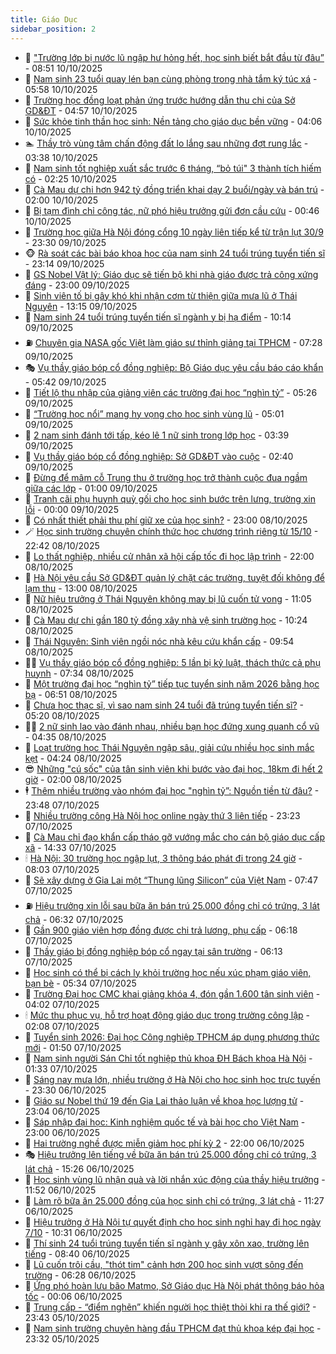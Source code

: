 ```yaml
---
title: Giáo Dục
sidebar_position: 2
---
```


<!-- dantri-giao-duc:START -->
- 🤡 [&quot;Trường lớp bị nước lũ ngập hư hỏng hết, học sinh biết bắt đầu từ đâu”](https://dantri.com.vn/giao-duc/truong-lop-bi-nuoc-lu-ngap-hu-hong-het-hoc-sinh-biet-bat-dau-tu-dau-20251010142248983.htm) - 08:51 10/10/2025
- 🗽 [Nam sinh 23 tuổi quay lén bạn cùng phòng trong nhà tắm ký túc xá](https://dantri.com.vn/giao-duc/nam-sinh-23-tuoi-quay-len-ban-cung-phong-trong-nha-tam-ky-tuc-xa-20251010114837182.htm) - 05:58 10/10/2025
- 🚦 [Trường học đồng loạt phản ứng trước hướng dẫn thu chi của Sở GD&amp;ĐT](https://dantri.com.vn/giao-duc/truong-hoc-dong-loat-phan-ung-truoc-huong-dan-thu-chi-cua-so-gddt-20251010102429754.htm) - 04:57 10/10/2025
- 🌋 [Sức khỏe tinh thần học sinh: Nền tảng cho giáo dục bền vững](https://dantri.com.vn/giao-duc/suc-khoe-tinh-than-hoc-sinh-nen-tang-cho-giao-duc-ben-vung-20251010105309001.htm) - 04:06 10/10/2025
- 🏊 [Thầy trò vùng tâm chấn động đất lo lắng sau những đợt rung lắc](https://dantri.com.vn/giao-duc/thay-tro-vung-tam-chan-dong-dat-lo-lang-sau-nhung-dot-rung-lac-20251010043147276.htm) - 03:38 10/10/2025
- 🎃 [Nam sinh tốt nghiệp xuất sắc trước 6 tháng, “bỏ túi&quot; 3 thành tích hiếm có](https://dantri.com.vn/giao-duc/nam-sinh-tot-nghiep-xuat-sac-truoc-6-thang-bo-tui-3-thanh-tich-hiem-co-20251010072906323.htm) - 02:25 10/10/2025
- 💄 [Cà Mau dự chi hơn 942 tỷ đồng triển khai dạy 2 buổi/ngày và bán trú](https://dantri.com.vn/giao-duc/ca-mau-du-chi-hon-942-ty-dong-trien-khai-day-2-buoingay-va-ban-tru-20251009232827646.htm) - 02:00 10/10/2025
- 🦅 [Bị tạm đình chỉ công tác, nữ phó hiệu trưởng gửi đơn cầu cứu](https://dantri.com.vn/giao-duc/bi-tam-dinh-chi-cong-tac-nu-pho-hieu-truong-gui-don-cau-cuu-20251009225256723.htm) - 00:46 10/10/2025
- 🚦 [Trường học giữa Hà Nội đóng cổng 10 ngày liên tiếp kể từ trận lụt 30/9](https://dantri.com.vn/giao-duc/truong-hoc-giua-ha-noi-dong-cong-10-ngay-lien-tiep-ke-tu-tran-lut-309-20251009212617283.htm) - 23:30 09/10/2025
- 🐵 [Rà soát các bài báo khoa học của nam sinh 24 tuổi trúng tuyển tiến sĩ](https://dantri.com.vn/giao-duc/ra-soat-cac-bai-bao-khoa-hoc-cua-nam-sinh-24-tuoi-trung-tuyen-tien-si-20251010055129888.htm) - 23:14 09/10/2025
- 🐘 [GS Nobel Vật lý: Giáo dục sẽ tiến bộ khi nhà giáo được trả công xứng đáng](https://dantri.com.vn/giao-duc/gs-nobel-vat-ly-giao-duc-se-tien-bo-khi-nha-giao-duoc-tra-cong-xung-dang-20251009161435621.htm) - 23:00 09/10/2025
- 🦏 [Sinh viên tố bị gây khó khi nhận cơm từ thiện giữa mưa lũ ở Thái Nguyên](https://dantri.com.vn/giao-duc/sinh-vien-to-bi-gay-kho-khi-nhan-com-tu-thien-giua-mua-lu-o-thai-nguyen-20251009195711632.htm) - 13:15 09/10/2025
- 💼 [Nam sinh 24 tuổi trúng tuyển tiến sĩ ngành y bị hạ điểm](https://dantri.com.vn/giao-duc/nam-sinh-24-tuoi-trung-tuyen-tien-si-nganh-y-bi-ha-diem-20251009170804276.htm) - 10:14 09/10/2025
- ⛽️ [Chuyên gia NASA gốc Việt làm giáo sư thỉnh giảng tại TPHCM](https://dantri.com.vn/giao-duc/chuyen-gia-nasa-goc-viet-lam-giao-su-thinh-giang-tai-tphcm-20251009140852259.htm) - 07:28 09/10/2025
- 🎭 [Vụ thầy giáo bóp cổ đồng nghiệp: Bộ Giáo dục yêu cầu báo cáo khẩn](https://dantri.com.vn/giao-duc/vu-thay-giao-bop-co-dong-nghiep-bo-giao-duc-yeu-cau-bao-cao-khan-20251009113630972.htm) - 05:42 09/10/2025
- 🎃 [Tiết lộ thu nhập của giảng viên các trường đại học “nghìn tỷ”](https://dantri.com.vn/giao-duc/tiet-lo-thu-nhap-cua-giang-vien-cac-truong-dai-hoc-nghin-ty-20251009121226775.htm) - 05:26 09/10/2025
- 🚀 [“Trường học nổi” mang hy vọng cho học sinh vùng lũ](https://dantri.com.vn/giao-duc/truong-hoc-noi-mang-hy-vong-cho-hoc-sinh-vung-lu-20251009105755917.htm) - 05:01 09/10/2025
- 👀 [2 nam sinh đánh tới tấp, kéo lê 1 nữ sinh trong lớp học](https://dantri.com.vn/giao-duc/2-nam-sinh-danh-toi-tap-keo-le-1-nu-sinh-trong-lop-hoc-20251009101847877.htm) - 03:39 09/10/2025
- 🌝 [Vụ thầy giáo bóp cổ đồng nghiệp: Sở GD&amp;ĐT vào cuộc](https://dantri.com.vn/giao-duc/vu-thay-giao-bop-co-dong-nghiep-so-gddt-vao-cuoc-20251009091346958.htm) - 02:40 09/10/2025
- 🤗 [Đừng để mâm cỗ Trung thu ở trường học trở thành cuộc đua ngầm giữa các lớp](https://dantri.com.vn/giao-duc/dung-de-mam-co-trung-thu-o-truong-hoc-tro-thanh-cuoc-dua-ngam-giua-cac-lop-20251008221049225.htm) - 01:00 09/10/2025
- 🦄 [Tranh cãi phụ huynh quỳ gối cho học sinh bước trên lưng, trường xin lỗi](https://dantri.com.vn/giao-duc/tranh-cai-phu-huynh-quy-goi-cho-hoc-sinh-buoc-tren-lung-truong-xin-loi-20251008234008426.htm) - 00:00 09/10/2025
- 🦍 [Có nhất thiết phải thu phí giữ xe của học sinh?](https://dantri.com.vn/giao-duc/co-nhat-thiet-phai-thu-phi-giu-xe-cua-hoc-sinh-20251008085306813.htm) - 23:00 08/10/2025
- 🪄 [Học sinh trường chuyên chính thức học chương trình riêng từ 15/10](https://dantri.com.vn/giao-duc/hoc-sinh-truong-chuyen-chinh-thuc-hoc-chuong-trinh-rieng-tu-1510-20251009004205781.htm) - 22:42 08/10/2025
- 🦆 [Lo thất nghiệp, nhiều cử nhân xã hội cấp tốc đi học lập trình](https://dantri.com.vn/giao-duc/lo-that-nghiep-nhieu-cu-nhan-xa-hoi-cap-toc-di-hoc-lap-trinh-20251008112037518.htm) - 22:00 08/10/2025
- 🚀 [Hà Nội yêu cầu Sở GD&amp;ĐT quản lý chặt các trường, tuyệt đối không để lạm thu](https://dantri.com.vn/giao-duc/ha-noi-yeu-cau-so-gddt-quan-ly-chat-cac-truong-tuyet-doi-khong-de-lam-thu-20251008194915064.htm) - 13:00 08/10/2025
- 🦒 [Nữ hiệu trưởng ở Thái Nguyên không may bị lũ cuốn tử vong](https://dantri.com.vn/giao-duc/nu-hieu-truong-o-thai-nguyen-khong-may-bi-lu-cuon-tu-vong-20251008180009111.htm) - 11:05 08/10/2025
- 🤡 [Cà Mau dự chi gần 180 tỷ đồng xây nhà vệ sinh trường học](https://dantri.com.vn/giao-duc/ca-mau-du-chi-gan-180-ty-dong-xay-nha-ve-sinh-truong-hoc-20251008170103363.htm) - 10:24 08/10/2025
- 🤔 [Thái Nguyên: Sinh viên ngồi nóc nhà kêu cứu khẩn cấp](https://dantri.com.vn/giao-duc/thai-nguyen-sinh-vien-ngoi-noc-nha-keu-cuu-khan-cap-20251008163836886.htm) - 09:54 08/10/2025
- 🧑‍💻 [Vụ thầy giáo bóp cổ đồng nghiệp: 5 lần bị kỷ luật, thách thức cả phụ huynh](https://dantri.com.vn/giao-duc/vu-thay-giao-bop-co-dong-nghiep-5-lan-bi-ky-luat-thach-thuc-ca-phu-huynh-20251008130207128.htm) - 07:34 08/10/2025
- 🤡 [Một trường đại học “nghìn tỷ” tiếp tục tuyển sinh năm 2026 bằng học bạ](https://dantri.com.vn/giao-duc/mot-truong-dai-hoc-nghin-ty-tiep-tuc-tuyen-sinh-nam-2026-bang-hoc-ba-20251008124839805.htm) - 06:51 08/10/2025
- 🧠 [Chưa học thạc sĩ, vì sao nam sinh 24 tuổi đã trúng tuyển tiến sĩ?](https://dantri.com.vn/giao-duc/chua-hoc-thac-si-vi-sao-nam-sinh-24-tuoi-da-trung-tuyen-tien-si-20251008105711060.htm) - 05:20 08/10/2025
- 🧑‍💻 [2 nữ sinh lao vào đánh nhau, nhiều bạn học đứng xung quanh cổ vũ](https://dantri.com.vn/giao-duc/2-nu-sinh-lao-vao-danh-nhau-nhieu-ban-hoc-dung-xung-quanh-co-vu-20251008103801206.htm) - 04:35 08/10/2025
- 🧠 [Loạt trường học Thái Nguyên ngập sâu, giải cứu nhiều học sinh mắc kẹt](https://dantri.com.vn/giao-duc/loat-truong-hoc-thai-nguyen-ngap-sau-giai-cuu-nhieu-hoc-sinh-mac-ket-20251008110602420.htm) - 04:24 08/10/2025
- 😎 [Những &quot;cú sốc&quot; của tân sinh viên khi bước vào đại học, 18km đi hết 2 giờ](https://dantri.com.vn/giao-duc/nhung-cu-soc-cua-tan-sinh-vien-khi-buoc-vao-dai-hoc-18km-di-het-2-gio-20251008064830225.htm) - 02:00 08/10/2025
- 🕴 [Thêm nhiều trường vào nhóm đại học &quot;nghìn tỷ”: Nguồn tiền từ đâu?](https://dantri.com.vn/giao-duc/them-nhieu-truong-vao-nhom-dai-hoc-nghin-ty-nguon-tien-tu-dau-20251008063122726.htm) - 23:48 07/10/2025
- 🧠 [Nhiều trường công Hà Nội học online ngày thứ 3 liên tiếp](https://dantri.com.vn/giao-duc/nhieu-truong-cong-ha-noi-hoc-online-ngay-thu-3-lien-tiep-20251008061922034.htm) - 23:23 07/10/2025
- 🚀 [Cà Mau chỉ đạo khẩn cấp tháo gỡ vướng mắc cho cán bộ giáo dục cấp xã](https://dantri.com.vn/giao-duc/ca-mau-chi-dao-khan-cap-thao-go-vuong-mac-cho-can-bo-giao-duc-cap-xa-20251007165417405.htm) - 14:33 07/10/2025
- 🕯 [Hà Nội: 30 trường học ngập lụt, 3 thông báo phát đi trong 24 giờ](https://dantri.com.vn/giao-duc/ha-noi-30-truong-hoc-ngap-lut-3-thong-bao-phat-di-trong-24-gio-20251007144957356.htm) - 08:03 07/10/2025
- 🧰 [Sẽ xây dựng ở Gia Lai một “Thung lũng Silicon” của Việt Nam](https://dantri.com.vn/giao-duc/se-xay-dung-o-gia-lai-mot-thung-lung-silicon-cua-viet-nam-20251007141305133.htm) - 07:47 07/10/2025
- ⛽️ [Hiệu trưởng xin lỗi sau bữa ăn bán trú 25.000 đồng chỉ có trứng, 3 lát chả](https://dantri.com.vn/giao-duc/hieu-truong-xin-loi-sau-bua-an-ban-tru-25000-dong-chi-co-trung-3-lat-cha-20251007131414364.htm) - 06:32 07/10/2025
- 🤖 [Gần 900 giáo viên hợp đồng được chi trả lương, phụ cấp](https://dantri.com.vn/giao-duc/gan-900-giao-vien-hop-dong-duoc-chi-tra-luong-phu-cap-20251007125535254.htm) - 06:18 07/10/2025
- 🦍 [Thầy giáo bị đồng nghiệp bóp cổ ngay tại sân trường](https://dantri.com.vn/giao-duc/thay-giao-bi-dong-nghiep-bop-co-ngay-tai-san-truong-20251007121923413.htm) - 06:13 07/10/2025
- 🐘 [Học sinh có thể bị cách ly khỏi trường học nếu xúc phạm giáo viên, bạn bè](https://dantri.com.vn/giao-duc/hoc-sinh-co-the-bi-cach-ly-khoi-truong-hoc-neu-xuc-pham-giao-vien-ban-be-20251007120930691.htm) - 05:34 07/10/2025
- 🌊 [Trường Đại học CMC khai giảng khóa 4, đón gần 1.600 tân sinh viên](https://dantri.com.vn/giao-duc/truong-dai-hoc-cmc-khai-giang-khoa-4-don-gan-1600-tan-sinh-vien-20251007105148017.htm) - 04:02 07/10/2025
- 🕯 [Mức thu phục vụ, hỗ trợ hoạt động giáo dục trong trường công lập](https://dantri.com.vn/giao-duc/muc-thu-phuc-vu-ho-tro-hoat-dong-giao-duc-trong-truong-cong-lap-20251006205409703.htm) - 02:08 07/10/2025
- 🐎 [Tuyển sinh 2026: Đại học Công nghiệp TPHCM áp dụng phương thức mới](https://dantri.com.vn/giao-duc/tuyen-sinh-2026-dai-hoc-cong-nghiep-tphcm-ap-dung-phuong-thuc-moi-20251006190100017.htm) - 01:50 07/10/2025
- 🐻 [Nam sinh người Sán Chỉ tốt nghiệp thủ khoa ĐH Bách khoa Hà Nội](https://dantri.com.vn/giao-duc/nam-sinh-nguoi-san-chi-tot-nghiep-thu-khoa-dh-bach-khoa-ha-noi-20251006200820993.htm) - 01:33 07/10/2025
- 🐎 [Sáng nay mưa lớn, nhiều trường ở Hà Nội cho học sinh học trực tuyến](https://dantri.com.vn/giao-duc/sang-nay-mua-lon-nhieu-truong-o-ha-noi-cho-hoc-sinh-hoc-truc-tuyen-20251007062415198.htm) - 23:30 06/10/2025
- 🫣 [Giáo sư Nobel thứ 19 đến Gia Lai thảo luận về khoa học lượng tử](https://dantri.com.vn/giao-duc/giao-su-nobel-thu-19-den-gia-lai-thao-luan-ve-khoa-hoc-luong-tu-20251006224001913.htm) - 23:04 06/10/2025
- 🤭 [Sáp nhập đại học: Kinh nghiệm quốc tế và bài học cho Việt Nam](https://dantri.com.vn/giao-duc/sap-nhap-dai-hoc-kinh-nghiem-quoc-te-va-bai-hoc-cho-viet-nam-20251006185516112.htm) - 23:00 06/10/2025
- 🥳 [Hai trường nghề được miễn giảm học phí kỳ 2](https://dantri.com.vn/giao-duc/hai-truong-nghe-duoc-mien-giam-hoc-phi-ky-2-20251006175800247.htm) - 22:00 06/10/2025
- 🎭 [Hiệu trưởng lên tiếng về bữa ăn bán trú 25.000 đồng chỉ có trứng, 3 lát chả](https://dantri.com.vn/giao-duc/hieu-truong-len-tieng-ve-bua-an-ban-tru-25000-dong-chi-co-trung-3-lat-cha-20251006212134224.htm) - 15:26 06/10/2025
- 🥸 [Học sinh vùng lũ nhận quà và lời nhắn xúc động của thầy hiệu trưởng](https://dantri.com.vn/giao-duc/hoc-sinh-vung-lu-nhan-qua-va-loi-nhan-xuc-dong-cua-thay-hieu-truong-20251006170800669.htm) - 11:52 06/10/2025
- 🦣 [Làm rõ bữa ăn 25.000 đồng của học sinh chỉ có trứng, 3 lát chả](https://dantri.com.vn/giao-duc/lam-ro-bua-an-25000-dong-cua-hoc-sinh-chi-co-trung-3-lat-cha-20251006163859247.htm) - 11:27 06/10/2025
- 🤔 [Hiệu trưởng ở Hà Nội tự quyết định cho học sinh nghỉ hay đi học ngày 7/10](https://dantri.com.vn/giao-duc/hieu-truong-o-ha-noi-tu-quyet-dinh-cho-hoc-sinh-nghi-hay-di-hoc-ngay-710-20251006172130548.htm) - 10:31 06/10/2025
- 🦣 [Thí sinh 24 tuổi trúng tuyển tiến sĩ ngành y gây xôn xao, trường lên tiếng](https://dantri.com.vn/giao-duc/thi-sinh-24-tuoi-trung-tuyen-tien-si-nganh-y-gay-xon-xao-truong-len-tieng-20251006152339689.htm) - 08:40 06/10/2025
- 🐲 [Lũ cuốn trôi cầu, &quot;thót tim&quot; cảnh hơn 200 học sinh vượt sông đến trường](https://dantri.com.vn/giao-duc/lu-cuon-troi-cau-thot-tim-canh-hon-200-hoc-sinh-vuot-song-den-truong-20251006130250708.htm) - 06:28 06/10/2025
- 🔭 [Ứng phó hoàn lưu bão Matmo, Sở Giáo dục Hà Nội phát thông báo hỏa tốc](https://dantri.com.vn/giao-duc/ung-pho-hoan-luu-bao-matmo-so-giao-duc-ha-noi-phat-thong-bao-hoa-toc-20251006070132296.htm) - 00:06 06/10/2025
- 🥷 [Trung cấp - “điểm nghẽn” khiến người học thiệt thòi khi ra thế giới?](https://dantri.com.vn/giao-duc/trung-cap-diem-nghen-khien-nguoi-hoc-thiet-thoi-khi-ra-the-gioi-20251005091206908.htm) - 23:43 05/10/2025
- 🎊 [Nam sinh trường chuyên hàng đầu TPHCM đạt thủ khoa kép đại học](https://dantri.com.vn/giao-duc/nam-sinh-truong-chuyen-hang-dau-tphcm-dat-thu-khoa-kep-dai-hoc-20251006061439732.htm) - 23:32 05/10/2025<!-- dantri-giao-duc:END -->
